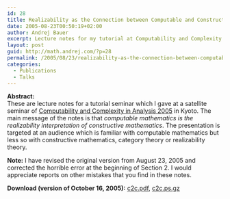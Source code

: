 ```yaml
---
id: 28
title: Realizability as the Connection between Computable and Constructive Mathematics
date: 2005-08-23T00:50:19+02:00
author: Andrej Bauer
excerpt: Lecture notes for my tutorial at Computability and Complexity in Analysis 2005, Kyoto.
layout: post
guid: http://math.andrej.com/?p=28
permalink: /2005/08/23/realizability-as-the-connection-between-computable-and-constructive-mathematics/
categories:
  - Publications
  - Talks
---
```

**Abstract:**  
These are lecture notes for a tutorial seminar which I gave at a satellite seminar of [Computability and Complexity in Analysis 2005](http://cca-net.de/cca2005/) in Kyoto. The main message of the notes is that _computable mathematics is the realizability interpretation of constructive mathematics_. The presentation is targeted at an audience which is familiar with computable mathematics but less so with constructive mathematics, category theory or realizability theory. 

**Note:** I have revised the original version from August 23, 2005 and corrected the horrible error at the beginning of Section 2. I would appreciate reports on other mistakes that you find in these notes.

**Download (version of October 16, 2005):** [c2c.pdf](/asset/data/c2c.pdf "Realizability as the Connection between Computable and Constructive Mathematics"), [c2c.ps.gz](/asset/data/c2c.ps.gz "Realizability as the Connection between Computable and Constructive Mathematics")
